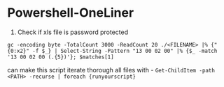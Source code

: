 # Powershell-OneLiner

1. Check if xls file is password protected
```
gc -encoding byte -TotalCount 3000 -ReadCount 20 ./<FILENAME> |% {"{0:x2}" -f $_} | Select-String -Pattern "13 00 02 00" |% {$_ -match '13 00 02 00 (.{5})'}; $matches[1]
```
can make this script iterate thorough all files with - `Get-ChildItem -path <PATH> -recurse | foreach {runyourscript}`
